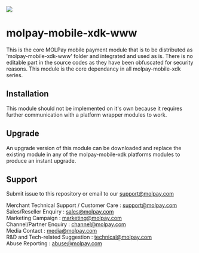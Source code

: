 
<img src="https://user-images.githubusercontent.com/38641542/39343397-35c06f98-4a0f-11e8-920b-a28ccf483338.jpg">

<!--
# license: Copyright © 2011-2016 MOLPay Sdn Bhd. All Rights Reserved. 
-->

# molpay-mobile-xdk-www

This is the core MOLPay mobile payment module that is to be distributed as 'molpay-mobile-xdk-www' folder
and integrated and used as is. There is no editable part in the source codes as they have been obfuscated
for security reasons. This module is the core dependancy in all molpay-mobile-xdk series.

## Installation

This module should not be implemented on it's own because it requires further communication with a platform
wrapper modules to work.

## Upgrade

An upgrade version of this module can be downloaded and replace the existing module in any of the molpay-mobile-xdk
platforms modules to produce an instant upgrade.

## Support

Submit issue to this repository or email to our support@molpay.com

Merchant Technical Support / Customer Care : support@molpay.com<br>
Sales/Reseller Enquiry : sales@molpay.com<br>
Marketing Campaign : marketing@molpay.com<br>
Channel/Partner Enquiry : channel@molpay.com<br>
Media Contact : media@molpay.com<br>
R&D and Tech-related Suggestion : technical@molpay.com<br>
Abuse Reporting : abuse@molpay.com
